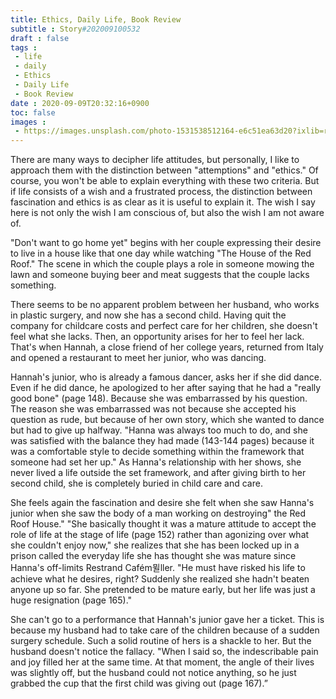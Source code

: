 ```yaml
---
title: Ethics, Daily Life, Book Review
subtitle : Story#202009100532
draft : false
tags :
 - life
 - daily
 - Ethics
 - Daily Life
 - Book Review
date : 2020-09-09T20:32:16+0900
toc: false
images : 
 - https://images.unsplash.com/photo-1531538512164-e6c51ea63d20?ixlib=rb-1.2.1&q=80&fm=jpg&crop=entropy&cs=tinysrgb&w=1080&fit=max&ixid=eyJhcHBfaWQiOjE1NTU0OX0
---
```


There are many ways to decipher life attitudes, but personally, I like to approach them with the distinction between "attemptions" and "ethics." Of course, you won't be able to explain everything with these two criteria. But if life consists of a wish and a frustrated process, the distinction between fascination and ethics is as clear as it is useful to explain it. The wish I say here is not only the wish I am conscious of, but also the wish I am not aware of.  

"Don't want to go home yet" begins with her couple expressing their desire to live in a house like that one day while watching "The House of the Red Roof." The scene in which the couple plays a role in someone mowing the lawn and someone buying beer and meat suggests that the couple lacks something.  

There seems to be no apparent problem between her husband, who works in plastic surgery, and now she has a second child. Having quit the company for childcare costs and perfect care for her children, she doesn't feel what she lacks. Then, an opportunity arises for her to feel her lack. That's when Hannah, a close friend of her college years, returned from Italy and opened a restaurant to meet her junior, who was dancing.  

Hannah's junior, who is already a famous dancer, asks her if she did dance. Even if he did dance, he apologized to her after saying that he had a "really good bone" (page 148). Because she was embarrassed by his question. The reason she was embarrassed was not because she accepted his question as rude, but because of her own story, which she wanted to dance but had to give up halfway. "Hanna was always too much to do, and she was satisfied with the balance they had made (143-144 pages) because it was a comfortable style to decide something within the framework that someone had set her up." As Hanna's relationship with her shows, she never lived a life outside the set framework, and after giving birth to her second child, she is completely buried in child care and care.  

She feels again the fascination and desire she felt when she saw Hanna's junior when she saw the body of a man working on destroying" the Red Roof House." "She basically thought it was a mature attitude to accept the role of life at the stage of life (page 152) rather than agonizing over what she couldn't enjoy now," she realizes that she has been locked up in a prison called the everyday life she has thought she was mature since Hanna's off-limits Restrand Cafém뮐ller. "He must have risked his life to achieve what he desires, right? Suddenly she realized she hadn't beaten anyone up so far. She pretended to be mature early, but her life was just a huge resignation (page 165)."  

She can't go to a performance that Hannah's junior gave her a ticket. This is because my husband had to take care of the children because of a sudden surgery schedule. Such a solid routine of hers is a shackle to her. But the husband doesn't notice the fallacy. "When I said so, the indescribable pain and joy filled her at the same time. At that moment, the angle of their lives was slightly off, but the husband could not notice anything, so he just grabbed the cup that the first child was giving out (page 167).”  

